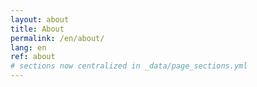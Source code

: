 ```yaml
---
layout: about
title: About
permalink: /en/about/
lang: en
ref: about
# sections now centralized in _data/page_sections.yml
---
```

